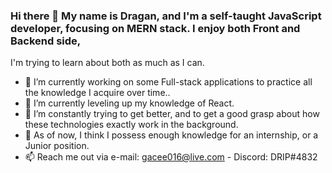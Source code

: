 ### Hi there 👋 My name is Dragan, and I'm a self-taught JavaScript developer, focusing on MERN stack. I enjoy both Front and Backend side,
I'm trying to learn about both as much as I can.

- 🔭 I’m currently working on some Full-stack applications to practice all the knowledge I acquire over time..
- 🌱 I’m currently leveling up my knowledge of React.
- 🤔 I’m constantly trying to get better, and to get a good grasp about how these technologies exactly work in the background.
- 💬 As of now, I think I possess enough knowledge for an internship, or a Junior position.
- 📫 Reach me out via e-mail: gacee016@live.com - Discord: DRIP#4832


<!--
**drip016/drip016** is a ✨ _special_ ✨ repository because its `README.md` (this file) appears on your GitHub profile.

Here are some ideas to get you started:

- 🔭 I’m currently working on ...
- 🌱 I’m currently learning ...
- 👯 I’m looking to collaborate on ...
- 🤔 I’m looking for help with ...
- 💬 Ask me about ...
- 📫 How to reach me: ...
- 😄 Pronouns: ...
- ⚡ Fun fact: ...
-->
